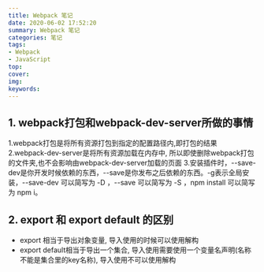 ```yaml
---
title: Webpack 笔记
date: 2020-06-02 17:52:20
summary: Webpack 笔记
categories: 笔记
tags: 
- Webpack
- JavaScript
top:
cover:
img:
keywords:
---
```


##  1. webpack打包和webpack-dev-server所做的事情
1.webpack打包是将所有资源打包到指定的配置路径内,即打包的结果
2.webpack-dev-server是将所有资源加载在内存中, 所以即使删除webpack打包的文件夹,也不会影响由webpack-dev-server加载的页面
3.安装插件时，--save-dev是你开发时候依赖的东西，--save是你发布之后依赖的东西。-g表示全局安装，--save-dev 可以简写为 -D ，--save 可以简写为 -S ，npm install 可以简写为 npm i。

##  2. export 和 export default 的区别
+ export 相当于导出对象变量, 导入使用的时候可以使用解构
+ export default相当于导出一个集合, 导入使用需要使用一个变量名声明(名称不能是集合里的key名称), 导入使用不可以使用解构